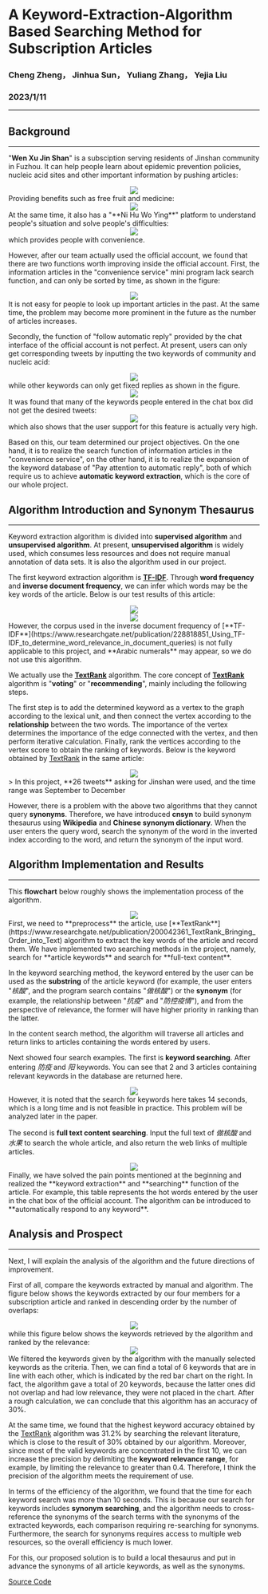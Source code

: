 # A Keyword-Extraction-Algorithm Based Searching Method for Subscription Articles
### Cheng Zheng， Jinhua Sun， Yuliang Zhang， Yejia Liu  
### 2023/1/11
--------------------------------
## Background
--------------------------------
"**Wen Xu Jin Shan**" is a subsciption serving residents of Jinshan community in Fuzhou. It can help people learn about epidemic prevention policies, nucleic acid sites and other important information by pushing articles:   
<div align=center><img src="./images/政策宣传.png"></div>  
Providing benefits such as free fruit and medicine:   
<div align=center><img src="./images/福利放送.png"></div>  
At the same time, it also has a "**Ni Hu Wo Ying**" platform to understand people's situation and solve people's difficulties:    
<div align=center><img src="./images/你呼我应.jpeg"></div>   
which provides people with convenience.  

However, after our team actually used the official account, we found that there are two functions worth improving inside the official account. First, the information articles in the "convenience service" mini program lack search function, and can only be sorted by time, as shown in the figure:  
<div align=center><img src="./images/痛点1.png"></div>   
It is not easy for people to look up important articles in the past. At the same time, the problem may become more prominent in the future as the number of articles increases.

Secondly, the function of "follow automatic reply" provided by the chat interface of the official account is not perfect. At present, users can only get corresponding tweets by inputting the two keywords of community and nucleic acid:  
<div align=center><img src="./images/痛点2.1.jpeg"></div>   
while other keywords can only get fixed replies as shown in the figure.  
<div align=center><img src="./images/痛点2.2.jpeg"></div>   
It was found that many of the keywords people entered in the chat box did not get the desired tweets:  
<div align=center><img src="./images/痛点2.3.png"></div>   
which also shows that the user support for this feature is actually very high.

Based on this, our team determined our project objectives. On the one hand, it is to realize the search function of information articles in the "convenience service", on the other hand, it is to realize the expansion of the keyword database of "Pay attention to automatic reply", both of which require us to achieve **automatic keyword extraction**, which is the core of our whole project.


## Algorithm Introduction and Synonym Thesaurus
----------------------
Keyword extraction algorithm is divided into **supervised algorithm** and **unsupervised algorithm**. At present, **unsupervised algorithm** is widely used, which consumes less resources and does not require manual annotation of data sets. It is also the algorithm used in our project.

The first keyword extraction algorithm is [**TF-IDF**](https://www.researchgate.net/publication/228818851_Using_TF-IDF_to_determine_word_relevance_in_document_queries). Through **word frequency** and **inverse document frequency**, we can infer which words may be the key words of the article. Below is our test results of this article:  
<div align=center><img src="./images/算法1.png"></div>   
<div align=center><img src="./images/算法2.png"></div>   
However, the corpus used in the inverse document frequency of [**TF-IDF**](https://www.researchgate.net/publication/228818851_Using_TF-IDF_to_determine_word_relevance_in_document_queries) is not fully applicable to this project, and **Arabic numerals** may appear, so we do not use this algorithm.

We actually use the [**TextRank**](https://www.researchgate.net/publication/200042361_TextRank_Bringing_Order_into_Text) algorithm. The core concept of [**TextRank**](https://www.researchgate.net/publication/200042361_TextRank_Bringing_Order_into_Text) algorithm is "**voting**" or "**recommending**", mainly including the following steps.

The first step is to add the determined keyword as a vertex to the graph according to the lexical unit, and then connect the vertex according to the **relationship** between the two words. The importance of the vertex determines the importance of the edge connected with the vertex, and then perform iterative calculation. Finally, rank the vertices according to the vertex score to obtain the ranking of keywords. Below is the keyword obtained by [TextRank](https://www.researchgate.net/publication/200042361_TextRank_Bringing_Order_into_Text) in the same article:  
<div align=center><img src="./images/算法3.png"></div>   
> In this project, **26 tweets** asking for Jinshan were used, and the time range was September to December

However, there is a problem with the above two algorithms that they cannot query **synonyms**. Therefore, we have introduced **cnsyn** to build synonym thesaurus using **Wikipedia** and **Chinese synonym dictionary**. When the user enters the query word, search the synonym of the word in the inverted index according to the word, and return the synonym of the input word.

## Algorithm Implementation and Results
----------------
This **flowchart** below roughly shows the implementation process of the algorithm.  
<div align=center><img src="./images/结果1.png"></div>   
First, we need to **preprocess** the article, use [**TextRank**](https://www.researchgate.net/publication/200042361_TextRank_Bringing_Order_into_Text) algorithm to extract the key words of the article and record them.
We have implemented two searching methods in the project, namely, search for **article keywords** and search for **full-text content**.

In the keyword searching method, the keyword entered by the user can be used as the **substring** of the article keyword (for example, the user enters "*核酸*", and the program search contains "*做核酸*") or the **synonym** (for example, the relationship between "*抗疫*" and "*防控疫情*"), and from the perspective of relevance, the former will have higher priority in ranking than the latter.

In the content search method, the algorithm will traverse all articles and return links to articles containing the words entered by users.

Next showed four search examples. The first is **keyword searching**. After entering *防疫* and *阳* keywords. You can see that 2 and 3 articles containing relevant keywords in the database are returned here.  
<div align=center><img src="./images/防疫 阳.png"></div>   
However, it is noted that the search for keywords here takes 14 seconds, which is a long time and is not feasible in practice. This problem will be analyzed later in the paper.

The second is **full text content searching**. Input the full text of *做核酸* and *水果* to search the whole article, and also return the web links of multiple articles.  
<div align=center><img src="./images/做核酸 水果.png"></div>   
Finally, we have solved the pain points mentioned at the beginning and realized the **keyword extraction** and **searching** function of the article. For example, this table represents the hot words entered by the user in the chat box of the official account. The algorithm can be introduced to **automatically respond to any keyword**.

## Analysis and Prospect
-------------
Next, I will explain the analysis of the algorithm and the future directions of improvement.

First of all, compare the keywords extracted by manual and algorithm. The figure below shows the keywords extracted by our four members for a subscription article and ranked in descending order by the number of overlaps:  
<div align=center><img src="./images/分析1.png"></div>   
while this figure below shows the keywords retrieved by the algorithm and ranked by the relevance:  
<div align=center><img src="./images/分析2.png"></div>   
We filtered the keywords given by the algorithm with the manually selected keywords as the criteria. Then, we can find a total of 6 keywords that are in line with each other, which  is indicated by the red bar chart on the right. In fact, the algorithm gave a total of 20 keywords, because the latter ones did not overlap and had low relevance, they were not placed in the chart. After a rough calculation, we can conclude that this algorithm has an accuracy of 30%.

At the same time, we found that the highest keyword accuracy obtained by the [TextRank](https://www.researchgate.net/publication/200042361_TextRank_Bringing_Order_into_Text) algorithm was 31.2% by searching the relevant literature, which is close to the result of 30% obtained by our algorithm. Moreover, since most of the valid keywords are concentrated in the first 10, we can increase the precision by delimiting the **keyword relevance range**, for example, by limiting the relevance to greater than 0.4. Therefore, I think the precision of the algorithm meets the requirement of use.

In terms of the efficiency of the algorithm, we found that the time for each keyword search was more than 10 seconds. This is because our search for keywords includes **synonym searching**, and the algorithm needs to cross-reference the synonyms of the search terms with the synonyms of the extracted keywords, each comparison requiring re-searching for synonyms. Furthermore, the search for synonyms requires access to multiple web resources, so the overall efficiency is much lower.

For this, our proposed solution is to build a local thesaurus and put in advance the synonyms of all article keywords, as well as the synonyms.

[Source Code](https://github.com/changyang21/stat3060-website/blob/main/main.py)
